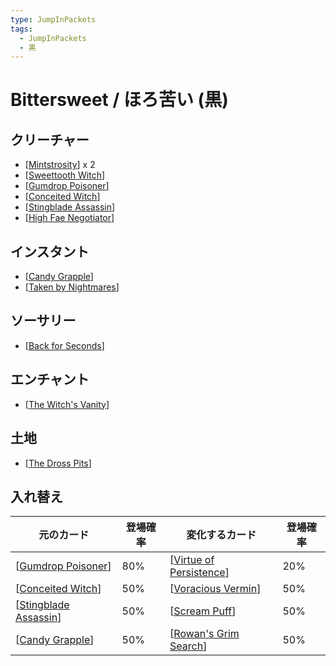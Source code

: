 ```yaml
---
type: JumpInPackets
tags:
  - JumpInPackets
  - 黒
---
```

# Bittersweet / ほろ苦い (黒)

## クリーチャー

* [[Mintstrosity]] x 2
* [[Sweettooth Witch]]
* [[Gumdrop Poisoner]]
* [[Conceited Witch]]
* [[Stingblade Assassin]]
* [[High Fae Negotiator]]

## インスタント

* [[Candy Grapple]]
* [[Taken by Nightmares]]

## ソーサリー

* [[Back for Seconds]]

## エンチャント

* [[The Witch's Vanity]]

## 土地

* [[The Dross Pits]]

## 入れ替え

| 元のカード              | 登場確率 | 変化するカード            | 登場確率 |
| ----------------------- | -------- | ------------------------- | -------- |
| [[Gumdrop Poisoner]]    | 80%      | [[Virtue of Persistence]] | 20%      |
| [[Conceited Witch]]     | 50%      | [[Voracious Vermin]]      | 50%      |
| [[Stingblade Assassin]] | 50%      | [[Scream Puff]]           | 50%      |
| [[Candy Grapple]]       | 50%      | [[Rowan's Grim Search]]   | 50%      |


[//begin]: # "Autogenerated link references for markdown compatibility"
[Mintstrosity]: ../../Cards/Creatures/Mintstrosity.md "Mintstrosity / 不気ミント (1)(黒) 3/1"
[Sweettooth Witch]: <../../Cards/Creatures/Sweettooth Witch.md> "Sweettooth Witch / 甘歯村の魔女 (2)(黒) 3/2"
[Gumdrop Poisoner]: <../../Cards/Creatures/Gumdrop Poisoner.md> "Gumdrop Poisoner / ガムドロップの毒殺者 (2)(黒) 3/2"
[Conceited Witch]: <../../Cards/Creatures/Conceited Witch.md> "Conceited Witch / 自惚れた魔女 (2)(黒) 2/3"
[Stingblade Assassin]: <../../Cards/Creatures/Stingblade Assassin.md> "Stingblade Assassin / 針刃の暗殺者 (3)(黒) 3/1"
[High Fae Negotiator]: <../../Cards/Creatures/High Fae Negotiator.md> "High Fae Negotiator / ハイフェイの交渉人 (3)(黒)(黒) 3/5"
[Candy Grapple]: <../../Cards/Instants/Candy Grapple.md> "Candy Grapple / がぶりんご飴 (1)(黒)"
[Taken by Nightmares]: <../../Cards/Creatures/Taken by Nightmares.md> "Taken by Nightmares / 悪夢の支配 (2)(黒)(黒)"
[Back for Seconds]: <../../Cards/Sorcery/Back for Seconds.md> "Back for Seconds / おかわり (2)(黒)"
[The Witch's Vanity]: <../../Cards/Enchantments/The Witch's Vanity.md> "The Witch's Vanity / 魔女の虚栄 (1)(黒)"
[The Dross Pits]: <../../Cards/Lands/The Dross Pits.md> "The Dross Pits / ドロス窟"
[Virtue of Persistence]: <../../Cards/Enchantments/Virtue of Persistence.md> "Virtue of Persistence / 執念の徳目 (5)(黒)(黒)"
[Voracious Vermin]: <../../Cards/Creatures/Voracious Vermin.md> "Voracious Vermin / 大食の害獣 (2)(黒) 2/1"
[Scream Puff]: <../../Cards/Creatures/Scream Puff.md> "Scream Puff / 襲クリーム (4)(黒) 4/5"
[Rowan's Grim Search]: <../../Cards/Instants/Rowan's Grim Search.md> "Rowan's Grim Search / ローアンの陰惨な調査 (2)(黒)"
[//end]: # "Autogenerated link references"
